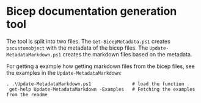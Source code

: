 # Bicep documentation generation tool

The tool is split into two files. The `Get-BicepMetadata.ps1` creates `pscustomobject` with the metadata of the bicep files. 
The `Update-MetadataMarkdown.ps1` creates the markdown files based on the metadata.

For getting a example how getting markdown files from the bicep files, see the examples in the `Update-MetadataMarkdown`:

```
. .\Update-MetadataMarkdown.ps1               # load the function 
 get-help Update-MetadataMarkdown -Examples   # Fetching the examples from the readme
```